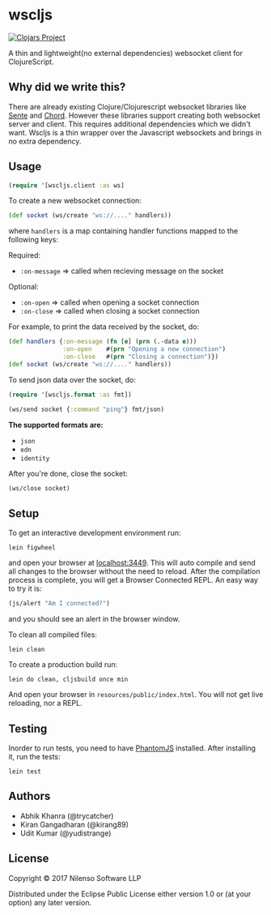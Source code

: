 # wscljs

[![Clojars
Project](https://img.shields.io/clojars/v/nilenso/wscljs.svg)](https://clojars.org/nilenso/wscljs)

A thin and lightweight(no external dependencies) websocket client for
ClojureScript.

## Why did we write this?

There are already existing Clojure/Clojurescript websocket libraries like [Sente](https://github.com/ptaoussanis/sente)
and [Chord](https://github.com/jarohen/chord). However these libraries support creating both websocket server and
client. This requires additional dependencies which we didn't want. Wscljs is a
thin wrapper over the Javascript websockets and brings in no extra
dependency.

## Usage

```clojure
(require '[wscljs.client :as ws]
```

To create a new websocket connection:

```clojure
(def socket (ws/create "ws://...." handlers))
```

where `handlers` is a map containing handler functions mapped to the following keys:

Required:

  - `:on-message` => called when recieving message on the socket

Optional:

  - `:on-open`    => called when opening a socket connection
  - `:on-close`   => called when closing a socket connection

For example, to print the data received by the socket, do:
```clojure
(def handlers {:on-message (fn [e] (prn (.-data e)))
               :on-open    #(prn "Opening a new connection")
               :on-close   #(prn "Closing a connection")})
(def socket (ws/create "ws://...." handlers))
```
To send json data over the socket, do:

```clojure
(require '[wscljs.format :as fmt])

(ws/send socket {:command "ping"} fmt/json)
```

**The supported formats are:**

- `json`
- `edn`
- `identity`

After you're done, close the socket:

```clojure
(ws/close socket)
```

## Setup

To get an interactive development environment run:

```shell
lein figwheel
```

and open your browser at [localhost:3449](http://localhost:3449/).
This will auto compile and send all changes to the browser without the
need to reload. After the compilation process is complete, you will
get a Browser Connected REPL. An easy way to try it is:

```clojure
(js/alert "Am I connected?")
```

and you should see an alert in the browser window.

To clean all compiled files:

```shell
lein clean
```

To create a production build run:

```shell
lein do clean, cljsbuild once min
```

And open your browser in `resources/public/index.html`. You will not
get live reloading, nor a REPL.

## Testing

Inorder to run tests, you need to have [PhantomJS](http://phantomjs.org/)
installed. After installing it, run the tests:

```shell
lein test
```

## Authors

- Abhik Khanra (@trycatcher)
- Kiran Gangadharan (@kirang89)
- Udit Kumar (@yudistrange)

## License

Copyright © 2017 Nilenso Software  LLP

Distributed under the Eclipse Public License either version 1.0 or (at your option) any later version.

